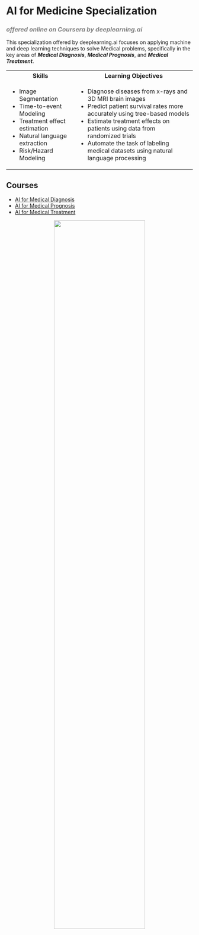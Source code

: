 # AI for Medicine Specialization
### <i style="color:grey !important">offered online on Coursera by deeplearning.ai</i>

This specialization offered by deeplearning.ai focuses on applying machine and deep learning techniques to solve Medical problems, specifically in the key areas of ***Medical Diagnosis***, ***Medical Prognosis***, and ***Medical Treatment***.
<br>

<table style="align: left">
<th>
  <b style="text-align:center">Skills</b>
</th>
<th>
  <b style="text-align:center">Learning Objectives</b>
</th>
<tr>
  <td>
    <ul>
      <li>Image Segmentation</li>
      <li>Time-to-event Modeling</li> 
      <li>Treatment effect estimation</li> 
      <li>Natural language extraction</li> 
      <li>Risk/Hazard Modeling</li>
    </ul> 
  </td>
  <td>
    <ul>
    <li>Diagnose diseases from x-rays and 3D MRI brain images</li> 
    <li>Predict patient survival rates more accurately using tree-based models</li>  
    <li>Estimate treatment effects on patients using data from randomized trials</li> 
    <li>Automate the task of labeling medical datasets using natural language processing</li>
    </ul>
  </td>
</tr>
</table>



## Courses

- [AI for Medical Diagnosis](https://github.com/codeamt/AI4M/blob/master/AI%20for%20Medical%20Diagnosis/README.md)
- [AI for Medical Prognosis](https://github.com/codeamt/AI4M/blob/master/AI%20for%20Medical%20Prognosis%20/README.md)
- [AI for Medical Treatment](https://github.com/codeamt/AI4M/blob/master/AI%20for%20Medical%20Treatment/README.md) 

<p align="center">
<img src="https://drive.google.com/uc?export=view&id=1v9Gyx6FJBiCjHWmODDtKMY8OPAhcYEzB" width="70%" />
</p>
